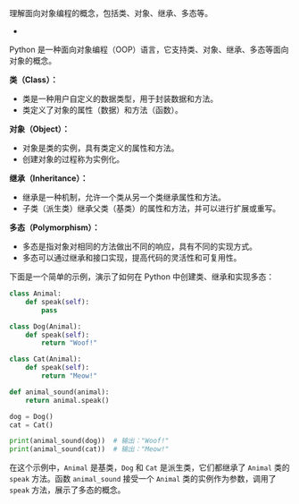 理解面向对象编程的概念，包括类、对象、继承、多态等。

- 

Python 是一种面向对象编程（OOP）语言，它支持类、对象、继承、多态等面向对象的概念。

**类（Class）：**
- 类是一种用户自定义的数据类型，用于封装数据和方法。
- 类定义了对象的属性（数据）和方法（函数）。

**对象（Object）：**
- 对象是类的实例，具有类定义的属性和方法。
- 创建对象的过程称为实例化。

**继承（Inheritance）：**
- 继承是一种机制，允许一个类从另一个类继承属性和方法。
- 子类（派生类）继承父类（基类）的属性和方法，并可以进行扩展或重写。

**多态（Polymorphism）：**
- 多态是指对象对相同的方法做出不同的响应，具有不同的实现方式。
- 多态可以通过继承和接口实现，提高代码的灵活性和可复用性。

下面是一个简单的示例，演示了如何在 Python 中创建类、继承和实现多态：

```python
class Animal:
    def speak(self):
        pass

class Dog(Animal):
    def speak(self):
        return "Woof!"

class Cat(Animal):
    def speak(self):
        return "Meow!"

def animal_sound(animal):
    return animal.speak()

dog = Dog()
cat = Cat()

print(animal_sound(dog))  # 输出："Woof!"
print(animal_sound(cat))  # 输出："Meow!"
```

在这个示例中，`Animal` 是基类，`Dog` 和 `Cat` 是派生类，它们都继承了 `Animal` 类的 `speak` 方法。函数 `animal_sound` 接受一个 `Animal` 类的实例作为参数，调用了 `speak` 方法，展示了多态的概念。